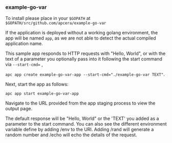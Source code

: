 ### example-go-var

To install please place in your `$GOPATH` at `$GOPATH/src/github.com/apcera/example-go-var`

If the application is deployed without a working golang environment, the app will be named `app`, as we are not able to detect the actual compiled application name.

This sample app responds to HTTP requests with "Hello, World", or with the text of a parameter you optionally pass into it following the start command via `--start-cmd=` , 

```apc app create example-go-var-app --start-cmd="./example-go-var TEXT"```.

Next, start the app as follows:

```
apc app start example-go-var-app
```

Navigate to the URL provided from the app staging process to view the output page.

The default response will be "Hello, World" or the 'TEXT' you added as a parameter to the start command. You can also see the different environment variable define by adding /env to the URI. Adding /rand will generate a random number and /echo will echo the details of the request.
